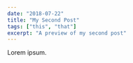```yaml
---
date: "2018-07-22"
title: "My Second Post"
tags: ["this", "that"]
excerpt: "A preview of my second post"
---
```


Lorem ipsum.
